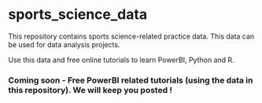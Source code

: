 # sports_science_data
This repository contains sports science-related practice data. This data can be used for data analysis projects.

Use this data and free online tutorials to learn PowerBI, Python and R.

### Coming soon - Free PowerBI related tutorials (using the data in this repository). We will keep you posted !


